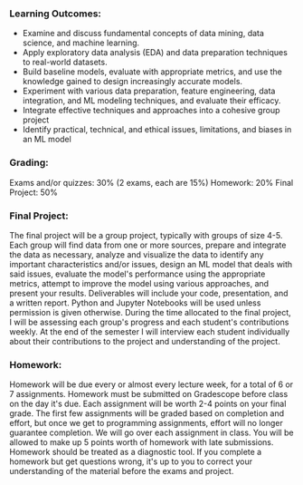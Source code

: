### Learning Outcomes: 
- Examine and discuss fundamental concepts of data mining, data science, and machine learning. 
- Apply exploratory data analysis (EDA) and data preparation techniques to real-world datasets. 
- Build baseline models, evaluate with appropriate metrics, and use the knowledge gained to design increasingly accurate models. 
- Experiment with various data preparation, feature engineering, data integration, and ML modeling techniques, and evaluate their efficacy. 
- Integrate effective techniques and approaches into a cohesive group project 
- Identify practical, technical, and ethical issues, limitations, and biases in an ML model

### Grading:
Exams and/or quizzes: 30% (2 exams, each are 15%)
Homework: 20%
Final Project: 50%

### Final Project:
The final project will be a group project, typically with groups of size 4-5. Each group will find data from one or more sources, prepare and integrate the data as necessary, analyze and visualize the data to identify any important characteristics and/or issues, design an ML model that deals with said issues, evaluate the model's performance using the appropriate metrics, attempt to improve the model using various approaches, and present your results. Deliverables will include your code, presentation, and a written report. Python and Jupyter Notebooks will be used unless permission is given otherwise. During the time allocated to the final project, I will be assessing each group's progress and each student's contributions weekly. At the end of the semester I will interview each student individually about their contributions to the project and understanding of the project.

### Homework:
Homework will be due every or almost every lecture week, for a total of 6 or 7 assignments. Homework must be submitted on Gradescope before class on the day it's due. Each assignment will be worth 2-4 points on your final grade. The first few assignments will be graded based on completion and effort, but once we get to programming assignments, effort will no longer guarantee completion. We will go over each assignment in class. You will be allowed to make up 5 points worth of homework with late submissions. Homework should be treated as a diagnostic tool. If you complete a homework but get questions wrong, it's up to you to correct your understanding of the material before the exams and project.





